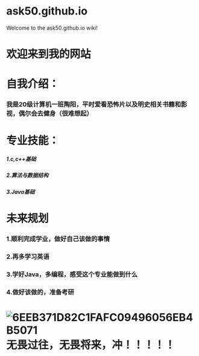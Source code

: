 # ask50.github.io
Welcome to the ask50.github.io wiki!

欢迎来到我的网站
==========

自我介绍：
==========
### 我是20级计算机一班陶阳，平时爱看恐怖片以及明史相关书籍和影视，偶尔会去健身（很难想起）

专业技能：
==========
##### 1.c,c++基础
##### 2.算法与数据结构
##### 3.Java基础

未来规划
==========
### 1.顺利完成学业，做好自己该做的事情
### 2.再多学习英语
### 3.学好Java，多编程，感受这个专业能做到什么
### 4.做好该做的，准备考研

![6EEB371D82C1FAFC09496056EB4B5071](https://user-images.githubusercontent.com/60121978/190910942-c5e52c11-66be-4aee-9c83-eae3b4c246a6.jpg)
无畏过往，无畏将来，冲！！！！！
==========
